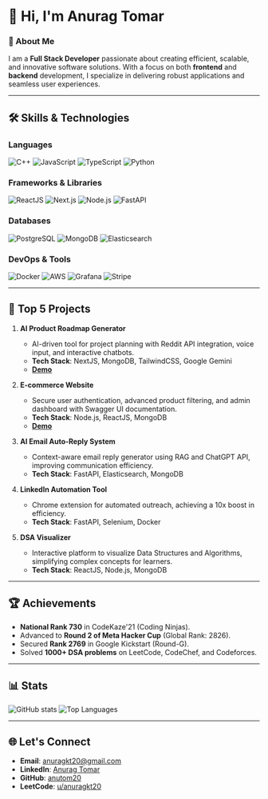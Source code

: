# 👋 Hi, I'm Anurag Tomar

### 🚀 About Me
I am a **Full Stack Developer** passionate about creating efficient, scalable, and innovative software solutions. With a focus on both **frontend** and **backend** development, I specialize in delivering robust applications and seamless user experiences.

---

## 🛠️ Skills & Technologies

### Languages
![C++](https://img.shields.io/badge/C++-00599C?style=for-the-badge&logo=c%2B%2B&logoColor=white)
![JavaScript](https://img.shields.io/badge/JavaScript-F7DF1E?style=for-the-badge&logo=javascript&logoColor=black)
![TypeScript](https://img.shields.io/badge/TypeScript-3178C6?style=for-the-badge&logo=typescript&logoColor=white)
![Python](https://img.shields.io/badge/Python-3776AB?style=for-the-badge&logo=python&logoColor=white)

### Frameworks & Libraries
![ReactJS](https://img.shields.io/badge/ReactJS-61DAFB?style=for-the-badge&logo=react&logoColor=black)
![Next.js](https://img.shields.io/badge/Next.js-000000?style=for-the-badge&logo=nextdotjs&logoColor=white)
![Node.js](https://img.shields.io/badge/Node.js-339933?style=for-the-badge&logo=nodedotjs&logoColor=white)
![FastAPI](https://img.shields.io/badge/FastAPI-009688?style=for-the-badge&logo=fastapi&logoColor=white)

### Databases
![PostgreSQL](https://img.shields.io/badge/PostgreSQL-336791?style=for-the-badge&logo=postgresql&logoColor=white)
![MongoDB](https://img.shields.io/badge/MongoDB-47A248?style=for-the-badge&logo=mongodb&logoColor=white)
![Elasticsearch](https://img.shields.io/badge/Elasticsearch-005571?style=for-the-badge&logo=elasticsearch&logoColor=white)

### DevOps & Tools
![Docker](https://img.shields.io/badge/Docker-2496ED?style=for-the-badge&logo=docker&logoColor=white)
![AWS](https://img.shields.io/badge/AWS-232F3E?style=for-the-badge&logo=amazonaws&logoColor=white)
![Grafana](https://img.shields.io/badge/Grafana-F46800?style=for-the-badge&logo=grafana&logoColor=white)
![Stripe](https://img.shields.io/badge/Stripe-008CDD?style=for-the-badge&logo=stripe&logoColor=white)

---

## 🌟 Top 5 Projects

1. **AI Product Roadmap Generator**  
   - AI-driven tool for project planning with Reddit API integration, voice input, and interactive chatbots.  
   - **Tech Stack**: NextJS, MongoDB, TailwindCSS, Google Gemini  
   - **[Demo](https://makerhub.anutom.online/)**  

2. **E-commerce Website**  
   - Secure user authentication, advanced product filtering, and admin dashboard with Swagger UI documentation.  
   - **Tech Stack**: Node.js, ReactJS, MongoDB  
   - **[Demo](https://ecommerce-anutom20.onrender.com/)**  

3. **AI Email Auto-Reply System**  
   - Context-aware email reply generator using RAG and ChatGPT API, improving communication efficiency.  
   - **Tech Stack**: FastAPI, Elasticsearch, MongoDB  

4. **LinkedIn Automation Tool**  
   - Chrome extension for automated outreach, achieving a 10x boost in efficiency.  
   - **Tech Stack**: FastAPI, Selenium, Docker  

5. **DSA Visualizer**  
   - Interactive platform to visualize Data Structures and Algorithms, simplifying complex concepts for learners.  
   - **Tech Stack**: ReactJS, Node.js, MongoDB  

---

## 🏆 Achievements
- **National Rank 730** in CodeKaze'21 (Coding Ninjas).
- Advanced to **Round 2 of Meta Hacker Cup** (Global Rank: 2826).
- Secured **Rank 2769** in Google Kickstart (Round-G).
- Solved **1000+ DSA problems** on LeetCode, CodeChef, and Codeforces.

---

## 📊 Stats
![GitHub stats](https://github-readme-stats.vercel.app/api?username=anutom20&show_icons=true&theme=radical)
![Top Languages](https://github-readme-stats.vercel.app/api/top-langs/?username=anutom20&layout=compact&theme=radical)

---

## 🌐 Let's Connect
- **Email**: [anuragkt20@gmail.com](mailto:anuragkt20@gmail.com)
- **LinkedIn**: [Anurag Tomar](https://www.linkedin.com/in/anurag-tomar-2a26b51b3/)
- **GitHub**: [anutom20](https://github.com/anutom20)
- **LeetCode**: [u/anuragkt20](https://leetcode.com/u/anuragkt20/)
